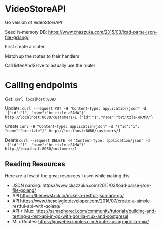 # VideoStoreAPI
Go version of VideoStoreAPI


Seed in-memory DB: https://www.chazzuka.com/2015/03/load-parse-json-file-golang/

First create a router.

Match up the routes to their handlers

Call listenAndServe to actually use the router


# Calling endpoints

Get: `curl localhost:8080`

Update: `curl --request PUT -H "Content-Type: application/json" -d '{"id":"1", "name":"brittzle-oRAMA"}' http://localhost:8080/customers/1 {"id":"1","name":"brittzle-oRAMA"}`

Create `curl -H "Content-Type: application/json" -d '{"id":"1", "name":"brittzle"}' http://localhost:8080/customers/1`

Delete `curl --request DELETE -H "Content-Type: application/json" -d '{"id":"1", "name":"brittzle-oRAMA"}' http://localhost:8080/customers/1`


## Reading Resources

Here are a few of the great resources I used while making this

* JSON parsing: https://www.chazzuka.com/2015/03/load-parse-json-file-golang/
* API https://thenewstack.io/make-a-restful-json-api-go/
* API https://www.thepolyglotdeveloper.com/2016/07/create-a-simple-restful-api-with-golang/
* API + Mux: https://semaphoreci.com/community/tutorials/building-and-testing-a-rest-api-in-go-with-gorilla-mux-and-postgresql
* Mux Routes: https://gowebexamples.com/routes-using-gorilla-mux/


